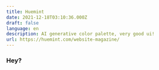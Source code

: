 ```yaml
---
title: Huemint
date: 2021-12-18T03:10:36.000Z
draft: false
language: en
description: AI generative color palette, very good ui!
url: https://huemint.com/website-magazine/
---
```


### Hey?